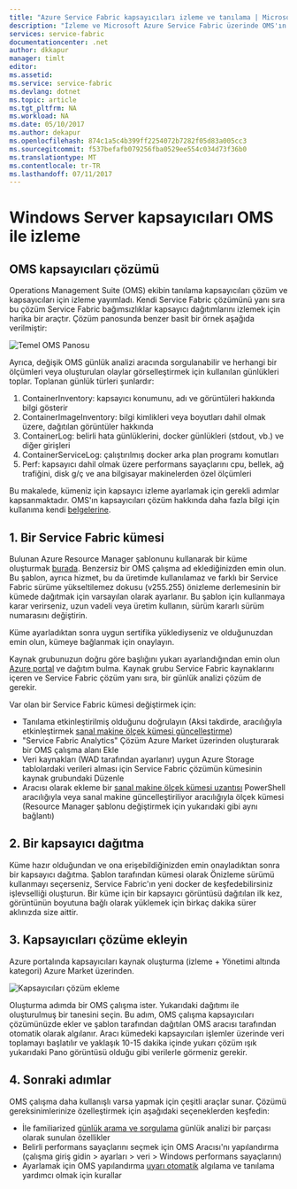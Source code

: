 ```yaml
---
title: "Azure Service Fabric kapsayıcıları izleme ve tanılama | Microsoft Docs"
description: "İzleme ve Microsoft Azure Service Fabric üzerinde OMS'ın kapsayıcıları çözümüyle bağımsızlıklar kapsayıcıları tanılama öğrenin."
services: service-fabric
documentationcenter: .net
author: dkkapur
manager: timlt
editor: 
ms.assetid: 
ms.service: service-fabric
ms.devlang: dotnet
ms.topic: article
ms.tgt_pltfrm: NA
ms.workload: NA
ms.date: 05/10/2017
ms.author: dekapur
ms.openlocfilehash: 874c1a5c4b399ff2254072b7282f05d83a005cc3
ms.sourcegitcommit: f537befafb079256fba0529ee554c034d73f36b0
ms.translationtype: MT
ms.contentlocale: tr-TR
ms.lasthandoff: 07/11/2017
---
```

# <a name="monitoring-windows-server-containers-with-oms"></a>Windows Server kapsayıcıları OMS ile izleme

## <a name="oms-containers-solution"></a>OMS kapsayıcıları çözümü

Operations Management Suite (OMS) ekibin tanılama kapsayıcıları çözüm ve kapsayıcıları için izleme yayımladı. Kendi Service Fabric çözümünü yanı sıra bu çözüm Service Fabric bağımsızlıklar kapsayıcı dağıtımlarını izlemek için harika bir araçtır. Çözüm panosunda benzer basit bir örnek aşağıda verilmiştir:

![Temel OMS Panosu](./media/service-fabric-diagnostics-containers-windowsserver/oms-containers-dashboard.png)

Ayrıca, değişik OMS günlük analizi aracında sorgulanabilir ve herhangi bir ölçümleri veya oluşturulan olaylar görselleştirmek için kullanılan günlükleri toplar. Toplanan günlük türleri şunlardır:

1. ContainerInventory: kapsayıcı konumunu, adı ve görüntüleri hakkında bilgi gösterir
2. ContainerImageInventory: bilgi kimlikleri veya boyutları dahil olmak üzere, dağıtılan görüntüler hakkında
3. ContainerLog: belirli hata günlüklerini, docker günlükleri (stdout, vb.) ve diğer girişleri
4. ContainerServiceLog: çalıştırılmış docker arka plan programı komutları
5. Perf: kapsayıcı dahil olmak üzere performans sayaçlarını cpu, bellek, ağ trafiğini, disk g/ç ve ana bilgisayar makinelerden özel ölçümleri

Bu makalede, kümeniz için kapsayıcı izleme ayarlamak için gerekli adımlar kapsanmaktadır. OMS'ın kapsayıcıları çözüm hakkında daha fazla bilgi için kullanıma kendi [belgelerine](../log-analytics/log-analytics-containers.md).

## <a name="1-set-up-a-service-fabric-cluster"></a>1. Bir Service Fabric kümesi

Bulunan Azure Resource Manager şablonunu kullanarak bir küme oluşturmak [burada](https://github.com/dkkapur/Service-Fabric/tree/master/ARM%20Templates/SF%20OMS%20Sample). Benzersiz bir OMS çalışma ad eklediğinizden emin olun. Bu şablon, ayrıca hizmet, bu da üretimde kullanılamaz ve farklı bir Service Fabric sürüme yükseltilemez dokusu (v255.255) önizleme derlemesinin bir kümede dağıtmak için varsayılan olarak ayarlanır. Bu şablon için kullanmaya karar verirseniz, uzun vadeli veya üretim kullanın, sürüm kararlı sürüm numarasını değiştirin.

Küme ayarladıktan sonra uygun sertifika yüklediyseniz ve olduğunuzdan emin olun, kümeye bağlanmak için onaylayın.

Kaynak grubunuzun doğru göre başlığını yukarı ayarlandığından emin olun [Azure portal](https://portal.azure.com/) ve dağıtım bulma. Kaynak grubu Service Fabric kaynaklarını içeren ve Service Fabric çözüm yanı sıra, bir günlük analizi çözüm de gerekir.

Var olan bir Service Fabric kümesi değiştirmek için:
* Tanılama etkinleştirilmiş olduğunu doğrulayın (Aksi takdirde, aracılığıyla etkinleştirmek [sanal makine ölçek kümesi güncelleştirme](/rest/api/virtualmachinescalesets/create-or-update-a-set))
* "Service Fabric Analytics" Çözüm Azure Market üzerinden oluşturarak bir OMS çalışma alanı Ekle
* Veri kaynakları (WAD tarafından ayarlanır) uygun Azure Storage tablolardaki verileri alması için Service Fabric çözümün kümesinin kaynak grubundaki Düzenle
* Aracısı olarak ekleme bir [sanal makine ölçek kümesi uzantısı](/powershell/module/azurerm.compute/add-azurermvmssextension) PowerShell aracılığıyla veya sanal makine güncelleştiriliyor aracılığıyla ölçek kümesi (Resource Manager şablonu değiştirmek için yukarıdaki gibi aynı bağlantı)

## <a name="2-deploy-a-container"></a>2. Bir kapsayıcı dağıtma

Küme hazır olduğundan ve ona erişebildiğinizden emin onayladıktan sonra bir kapsayıcı dağıtma. Şablon tarafından kümesi olarak Önizleme sürümü kullanmayı seçerseniz, Service Fabric'ın yeni docker de keşfedebilirsiniz işlevselliği oluşturun. Bir küme için bir kapsayıcı görüntüsü dağıtılan ilk kez, görüntünün boyutuna bağlı olarak yüklemek için birkaç dakika sürer aklınızda size aittir.

## <a name="3-add-the-containers-solution"></a>3. Kapsayıcıları çözüme ekleyin

Azure portalında kapsayıcıları kaynak oluşturma (izleme + Yönetimi altında kategori) Azure Market üzerinden. 

![Kapsayıcıları çözüm ekleme](./media/service-fabric-diagnostics-containers-windowsserver/containers-solution.png)

Oluşturma adımda bir OMS çalışma ister. Yukarıdaki dağıtımı ile oluşturulmuş bir tanesini seçin. Bu adım, OMS çalışma kapsayıcıları çözümünüzde ekler ve şablon tarafından dağıtılan OMS aracısı tarafından otomatik olarak algılanır. Aracı kümedeki kapsayıcıları işlemler üzerinde veri toplamayı başlatılır ve yaklaşık 10-15 dakika içinde yukarı çözüm ışık yukarıdaki Pano görüntüsü olduğu gibi verilerle görmeniz gerekir.

## <a name="4-next-steps"></a>4. Sonraki adımlar

OMS çalışma daha kullanışlı varsa yapmak için çeşitli araçlar sunar. Çözümü gereksinimlerinize özelleştirmek için aşağıdaki seçeneklerden keşfedin:
- İle familiarized [günlük arama ve sorgulama](../log-analytics/log-analytics-log-searches.md) günlük analizi bir parçası olarak sunulan özellikler
- Belirli performans sayaçlarını seçmek için OMS Aracısı'nı yapılandırma (çalışma giriş gidin > ayarları > veri > Windows performans sayaçlarını)
- Ayarlamak için OMS yapılandırma [uyarı otomatik](../log-analytics/log-analytics-alerts.md) algılama ve tanılama yardımcı olmak için kurallar